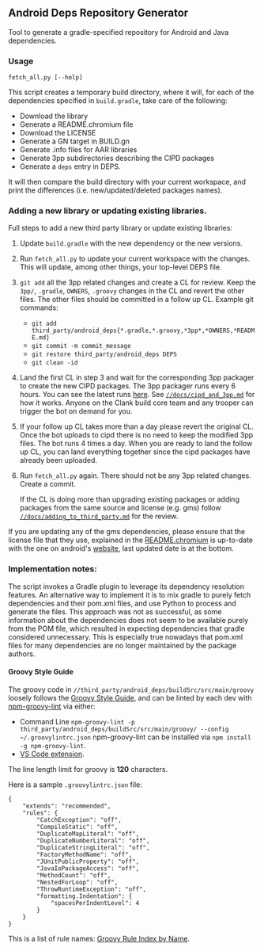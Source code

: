 Android Deps Repository Generator
---------------------------------

Tool to generate a gradle-specified repository for Android and Java
dependencies.

### Usage

    fetch_all.py [--help]

This script creates a temporary build directory, where it will, for each
of the dependencies specified in `build.gradle`, take care of the following:

  - Download the library
  - Generate a README.chromium file
  - Download the LICENSE
  - Generate a GN target in BUILD.gn
  - Generate .info files for AAR libraries
  - Generate 3pp subdirectories describing the CIPD packages
  - Generate a `deps` entry in DEPS.

It will then compare the build directory with your current workspace, and
print the differences (i.e. new/updated/deleted packages names).

### Adding a new library or updating existing libraries.
Full steps to add a new third party library or update existing libraries:

1. Update `build.gradle` with the new dependency or the new versions.

2. Run `fetch_all.py` to update your current workspace with the changes. This
   will update, among other things, your top-level DEPS file.

3. `git add` all the 3pp related changes and create a CL for review. Keep the
   `3pp/`, `.gradle`, `OWNERS`, `.groovy` changes in the CL and revert the other
   files. The other files should be committed in a follow up CL. Example git commands:
   * `git add third_party/android_deps{*.gradle,*.groovy,*3pp*,*OWNERS,*README.md}`
   * `git commit -m commit_message`
   * `git restore third_party/android_deps DEPS`
   * `git clean -id`

4. Land the first CL in step 3 and wait for the corresponding 3pp packager to
   create the new CIPD packages. The 3pp packager runs every 6 hours. You can
   see the latest runs [here][3pp_bot]. See
   [`//docs/cipd_and_3pp.md`][cipd_and_3pp_doc] for how it works. Anyone on the
   Clank build core team and any trooper can trigger the bot on demand for you.

5. If your follow up CL takes more than a day please revert the original CL.
   Once the bot uploads to cipd there is no need to keep the modified 3pp files.
   The bot runs 4 times a day. When you are ready to land the follow up CL, you
   can land everything together since the cipd packages have already been
   uploaded.

6. Run `fetch_all.py` again. There should not be any 3pp related changes. Create
   a commit.

   If the CL is doing more than upgrading existing packages or adding packages
   from the same source and license (e.g. gms) follow
   [`//docs/adding_to_third_party.md`][docs_link] for the review.

If you are updating any of the gms dependencies, please ensure that the license
file that they use, explained in the [README.chromium][readme_chromium_link] is
up-to-date with the one on android's [website][android_sdk_link], last updated
date is at the bottom.

[3pp_bot]: https://ci.chromium.org/p/chromium/builders/ci/3pp-linux-amd64-packager
[cipd_and_3pp_doc]: ../../docs/cipd_and_3pp.md
[owners_link]: http://go/android-deps-owners
[docs_link]: ../../docs/adding_to_third_party.md
[android_sdk_link]: https://developer.android.com/studio/terms
[readme_chromium_link]: ./README.chromium

### Implementation notes:
The script invokes a Gradle plugin to leverage its dependency resolution
features. An alternative way to implement it is to mix gradle to purely fetch
dependencies and their pom.xml files, and use Python to process and generate
the files. This approach was not as successful, as some information about the
dependencies does not seem to be available purely from the POM file, which
resulted in expecting dependencies that gradle considered unnecessary. This is
especially true nowadays that pom.xml files for many dependencies are no longer
maintained by the package authors.

#### Groovy Style Guide
The groovy code in `//third_party/android_deps/buildSrc/src/main/groovy` loosely
follows the [Groovy Style Guide][groovy_style_guide], and can be linted by each
dev with [npm-groovy-lint][npm_groovy_lint] via either:
- Command Line
`npm-groovy-lint -p third_party/android_deps/buildSrc/src/main/groovy/ --config ~/.groovylintrc.json`
npm-groovy-lint can be installed via `npm install -g npm-groovy-lint`.
- [VS Code extension][vs_code_groovy_lint].

The line length limit for groovy is **120** characters.

Here is a sample `.groovylintrc.json` file:

```
{
    "extends": "recommended",
    "rules": {
        "CatchException": "off",
        "CompileStatic": "off",
        "DuplicateMapLiteral": "off",
        "DuplicateNumberLiteral": "off",
        "DuplicateStringLiteral": "off",
        "FactoryMethodName": "off",
        "JUnitPublicProperty": "off",
        "JavaIoPackageAccess": "off",
        "MethodCount": "off",
        "NestedForLoop": "off",
        "ThrowRuntimeException": "off",
        "formatting.Indentation": {
            "spacesPerIndentLevel": 4
        }
    }
}
```

This is a list of rule names: [Groovy Rule Index by Name][groovy_rule_index].

[groovy_style_guide]: https://groovy-lang.org/style-guide.html
[npm_groovy_lint]: https://github.com/nvuillam/npm-groovy-lint
[vs_code_groovy_lint]: https://marketplace.visualstudio.com/items?itemName=NicolasVuillamy.vscode-groovy-lint
[groovy_rule_index]: https://codenarc.org/codenarc-rule-index-by-name.html
